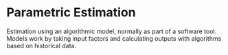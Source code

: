 # Parametric Estimation


Estimation using an algorithmic model, normally as part of a software
tool. Models work by taking input factors and calculating outputs with
algorithms based on historical data.


